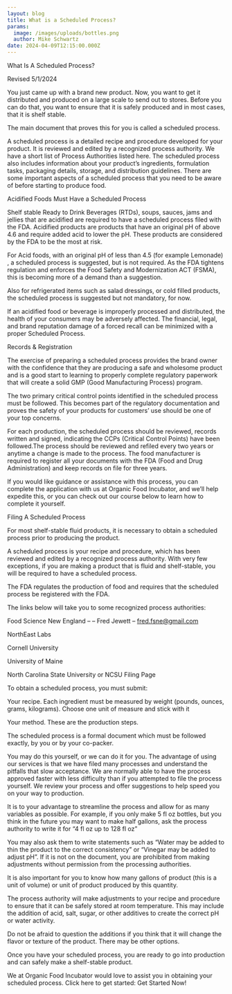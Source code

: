 ```yaml
---
layout: blog
title: What is a Scheduled Process?
params:
  image: /images/uploads/bottles.png
  author: Mike Schwartz
date: 2024-04-09T12:15:00.000Z
---
```


What Is A Scheduled Process?

Revised 5/1/2024

You just came up with a brand new product. Now, you want to get it distributed and produced on a large scale to send out to stores. Before you can do that, you want to ensure that it is safely produced and in most cases, that it is shelf stable.

The main document that proves this for you is called a scheduled process.

A scheduled process is a detailed recipe and procedure developed for your product. It is reviewed and edited by a recognized process authority. We have a short list of Process Authorities listed here. The scheduled process also includes information about your product’s ingredients, formulation tasks, packaging details, storage, and distribution guidelines. There are some important aspects of a scheduled process that you need to be aware of before starting to produce food.

Acidified Foods Must Have a Scheduled Process

Shelf stable Ready to Drink Beverages (RTDs), soups, sauces, jams and jellies that are acidified are required to have a scheduled process filed with the FDA. Acidified products are products that have an original pH of above 4.6 and require added acid to lower the pH. These products are considered by the FDA to be the most at risk.

For Acid foods, with an original pH of less than 4.5 (for example Lemonade) , a scheduled process is suggested, but is not required. As the FDA tightens regulation and enforces the Food Safety and Modernization ACT (FSMA), this is becoming more of a demand than a suggestion.

Also for refrigerated items such as salad dressings, or cold filled products, the scheduled process is suggested but not mandatory, for now.

If an acidified food or beverage is improperly processed and distributed, the health of your consumers may be adversely affected. The financial, legal, and brand reputation damage of a forced recall can be minimized with a proper Scheduled Process.

Records & Registration

The exercise of preparing a scheduled process provides the brand owner with the confidence that they are producing a safe and wholesome product and is a good start to learning to properly complete regulatory paperwork that will create a solid GMP (Good Manufacturing Process) program.

The two primary critical control points identified in the scheduled process must be followed. This becomes part of the regulatory documentation and proves the safety of your products for customers’ use should be one of your top concerns.

For each production, the scheduled process should be reviewed, records written and signed, indicating the CCPs (Critical Control Points) have been followed.The process should be reviewed and refiled every two years or anytime a change is made to the process. The food manufacturer is required to register all your documents with the FDA (Food and Drug Administration) and keep records on file for three years.

If you would like guidance or assistance with this process, you can complete the application with us at Organic Food Incubator, and we’ll help expedite this, or you can check out our course below to learn how to complete it yourself.

Filing A Scheduled Process

For most shelf-stable fluid products, it is necessary to obtain a scheduled process prior to producing the product.

A scheduled process is your recipe and procedure, which has been reviewed and edited by a recognized process authority. With very few exceptions, if you are making a product that is fluid and shelf-stable, you will be required to have a scheduled process.

The FDA regulates the production of food and requires that the scheduled process be registered with the FDA.

The links below will take you to some recognized process authorities:

Food Science New England – – Fred Jewett – fred.fsne@gmail.com

NorthEast Labs

Cornell University

University of Maine

North Carolina State University or NCSU Filing Page

To obtain a scheduled process, you must submit:

Your recipe. Each ingredient must be measured by weight (pounds, ounces, grams, kilograms). Choose one unit of measure and stick with it

Your method. These are the production steps.

The scheduled process is a formal document which must be followed exactly, by you or by your co-packer.

You may do this yourself, or we can do it for you. The advantage of using our services is that we have filed many processes and understand the pitfalls that slow acceptance. We are normally able to have the process approved faster with less difficulty than if you attempted to file the process yourself. We review your process and offer suggestions to help speed you on your way to production.

It is to your advantage to streamline the process and allow for as many variables as possible. For example, if you only make 5 fl oz bottles, but you think in the future you may want to make half gallons, ask the process authority to write it for “4 fl oz up to 128 fl oz”

You may also ask them to write statements such as “Water may be added to thin the product to the correct consistency” or “Vinegar may be added to adjust pH”. If it is not on the document, you are prohibited from making adjustments without permission from the processing authorities.

It is also important for you to know how many gallons of product (this is a unit of volume) or unit of product produced by this quantity.

The process authority will make adjustments to your recipe and procedure to ensure that it can be safely stored at room temperature. This may include the addition of acid, salt, sugar, or other additives to create the correct pH or water activity.

Do not be afraid to question the additions if you think that it will change the flavor or texture of the product. There may be other options.

Once you have your scheduled process, you are ready to go into production and can safely make a shelf-stable product.

We at Organic Food Incubator would love to assist you in obtaining your scheduled process. Click here to get started: Get Started Now!
